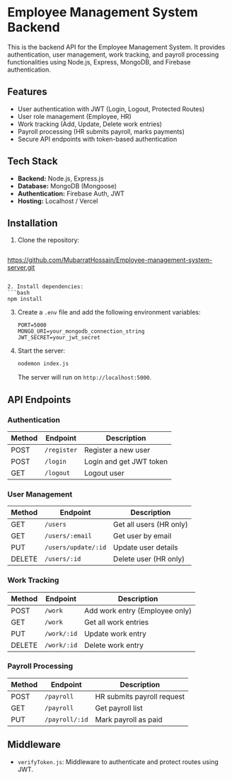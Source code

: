 # Employee Management System Backend

This is the backend API for the Employee Management System. It provides authentication, user management, work tracking, and payroll processing functionalities using Node.js, Express, MongoDB, and Firebase authentication.

## Features
- User authentication with JWT (Login, Logout, Protected Routes)
- User role management (Employee, HR)
- Work tracking (Add, Update, Delete work entries)
- Payroll processing (HR submits payroll, marks payments)
- Secure API endpoints with token-based authentication

## Tech Stack
- **Backend:** Node.js, Express.js
- **Database:** MongoDB (Mongoose)
- **Authentication:** Firebase Auth, JWT
- **Hosting:** Localhost / Vercel

## Installation

1. Clone the repository:
   ```bash
 https://github.com/MubarratHossain/Employee-management-system-server.git

   ```

2. Install dependencies:
   ```bash
   npm install
   ```

3. Create a `.env` file and add the following environment variables:
   ```env
   PORT=5000
   MONGO_URI=your_mongodb_connection_string
   JWT_SECRET=your_jwt_secret
   ```

4. Start the server:
   ```bash
   nodemon index.js
   ```
   The server will run on `http://localhost:5000`.

## API Endpoints

### Authentication
| Method | Endpoint        | Description |
|--------|----------------|-------------|
| POST   | `/register`     | Register a new user |
| POST   | `/login`        | Login and get JWT token |
| GET    | `/logout`       | Logout user |

### User Management
| Method | Endpoint            | Description |
|--------|--------------------|-------------|
| GET    | `/users`           | Get all users (HR only) |
| GET    | `/users/:email`    | Get user by email |
| PUT    | `/users/update/:id` | Update user details |
| DELETE | `/users/:id`       | Delete user (HR only) |

### Work Tracking
| Method | Endpoint         | Description |
|--------|-----------------|-------------|
| POST   | `/work`         | Add work entry (Employee only) |
| GET    | `/work`         | Get all work entries |
| PUT    | `/work/:id`     | Update work entry |
| DELETE | `/work/:id`     | Delete work entry |

### Payroll Processing
| Method | Endpoint         | Description |
|--------|-----------------|-------------|
| POST   | `/payroll`      | HR submits payroll request |
| GET    | `/payroll`      | Get payroll list |
| PUT    | `/payroll/:id`  | Mark payroll as paid |

## Middleware
- `verifyToken.js`: Middleware to authenticate and protect routes using JWT.



